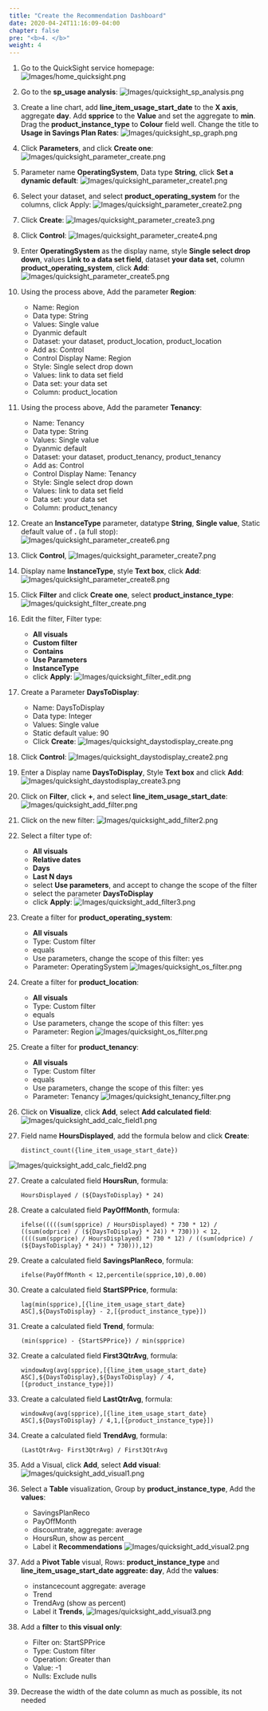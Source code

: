 ```yaml
---
title: "Create the Recommendation Dashboard"
date: 2020-04-24T11:16:09-04:00
chapter: false
pre: "<b>4. </b>"
weight: 4
---
```


1. Go to the QuickSight service homepage:
![Images/home_quicksight.png](/Cost/200_Pricing_Model_Analysis/Images/home_quicksight.png)

2. Go to the **sp_usage analysis**:
![Images/quicksight_sp_analysis.png](/Cost/200_Pricing_Model_Analysis/Images/quicksight_sp_analysis.png)

3. Create a line chart, add **line_item_usage_start_date** to the **X axis**, aggregate **day**. Add **spprice** to the **Value** and set the aggregate to **min**. Drag the **product_instance_type** to **Colour** field well. Change the title to **Usage in Savings Plan Rates**:
![Images/quicksight_sp_graph.png](/Cost/200_Pricing_Model_Analysis/Images/quicksight_sp_graph.png)

4. Click **Parameters**, and click **Create one**:
![Images/quicksight_parameter_create.png](/Cost/200_Pricing_Model_Analysis/Images/quicksight_parameter_create.png)

5. Parameter name **OperatingSystem**, Data type **String**, click **Set a dynamic default**:
![Images/quicksight_parameter_create1.png](/Cost/200_Pricing_Model_Analysis/Images/quicksight_parameter_create1.png)

6. Select your dataset, and select **product_operating_system** for the columns, click Apply:
![Images/quicksight_parameter_create2.png](/Cost/200_Pricing_Model_Analysis/Images/quicksight_parameter_create2.png)

7. Click **Create**:
![Images/quicksight_parameter_create3.png](/Cost/200_Pricing_Model_Analysis/Images/quicksight_parameter_create3.png)

8. Click **Control**:
![Images/quicksight_parameter_create4.png](/Cost/200_Pricing_Model_Analysis/Images/quicksight_parameter_create4.png)

9. Enter **OperatingSystem** as the display name, style **Single select drop down**, values **Link to a data set field**, dataset **your data set**, column **product_operating_system**, click **Add**:
![Images/quicksight_parameter_create5.png](/Cost/200_Pricing_Model_Analysis/Images/quicksight_parameter_create5.png)

10. Using the process above, Add the parameter **Region**:
    - Name: Region
    - Data type: String
    - Values: Single value
    - Dyanmic default
    - Dataset: your dataset, product_location, product_location
    - Add as: Control
    - Control Display Name: Region
    - Style: Single select drop down
    - Values: link to data set field
    - Data set: your data set
    - Column: product_location

11. Using the process above, Add the parameter **Tenancy**:
    - Name: Tenancy
    - Data type: String
    - Values: Single value
    - Dyanmic default
    - Dataset: your dataset, product_tenancy, product_tenancy
    - Add as: Control
    - Control Display Name: Tenancy
    - Style: Single select drop down
    - Values: link to data set field
    - Data set: your data set
    - Column: product_tenancy

12. Create an **InstanceType** parameter, datatype **String**, **Single value**, Static default value of **.** (a full stop):
![Images/quicksight_parameter_create6.png](/Cost/200_Pricing_Model_Analysis/Images/quicksight_parameter_create6.png)

13. Click **Control**,
![Images/quicksight_parameter_create7.png](/Cost/200_Pricing_Model_Analysis/Images/quicksight_parameter_create7.png)

14. Display name **InstanceType**, style **Text box**, click **Add**:
![Images/quicksight_parameter_create8.png](/Cost/200_Pricing_Model_Analysis/Images/quicksight_parameter_create8.png)

15. Click **Filter** and click **Create one**, select **product_instance_type**:
![Images/quicksight_filter_create.png](/Cost/200_Pricing_Model_Analysis/Images/quicksight_filter_create.png)

16. Edit the filter, Filter type:
    - **All visuals**
    - **Custom filter**
    - **Contains**
    - **Use Parameters**
    - **InstanceType**
    - click **Apply**:
![Images/quicksight_filter_edit.png](/Cost/200_Pricing_Model_Analysis/Images/quicksight_filter_edit.png)

17. Create a Parameter **DaysToDisplay**:
    - Name: DaysToDisplay
    - Data type: Integer
    - Values: Single value
    - Static default value: 90
    - Click **Create**:
![Images/quicksight_daystodisplay_create.png](/Cost/200_Pricing_Model_Analysis/Images/quicksight_daystodisplay_create.png)

18. Click **Control**:
![Images/quicksight_daystodisplay_create2.png](/Cost/200_Pricing_Model_Analysis/Images/quicksight_daystodisplay_create2.png)

19. Enter a Display name **DaysToDisplay**, Style **Text box** and click **Add**:
![Images/quicksight_daystodisplay_create3.png](/Cost/200_Pricing_Model_Analysis/Images/quicksight_daystodisplay_create3.png)

20. Click on **Filter**, click **+**, and select **line_item_usage_start_date**:
![Images/quicksight_add_filter.png](/Cost/200_Pricing_Model_Analysis/Images/quicksight_add_filter.png)

21. Click on the new filter:
![Images/quicksight_add_filter2.png](/Cost/200_Pricing_Model_Analysis/Images/quicksight_add_filter2.png)

22. Select a filter type of:
    - **All visuals**
    - **Relative dates**
    - **Days**
    - **Last N days**
    - select **Use parameters**, and accept to change the scope of the filter
    - select the parameter **DaysToDisplay**
    - click **Apply**:
![Images/quicksight_add_filter3.png](/Cost/200_Pricing_Model_Analysis/Images/quicksight_add_filter3.png)

23. Create a filter for **product_operating_system**:
    - **All visuals**
    - Type: Custom filter
    - equals
    - Use parameters, change the scope of this filter: yes
    - Parameter: OperatingSystem
![Images/quicksight_os_filter.png](/Cost/200_Pricing_Model_Analysis/Images/quicksight_os_filter.png)

24. Create a filter for **product_location**:
    - **All visuals**
    - Type: Custom filter
    - equals
    - Use parameters, change the scope of this filter: yes
    - Parameter: Region
![Images/quicksight_os_filter.png](/Cost/200_Pricing_Model_Analysis/Images/quicksight_location_filter.png)

24. Create a filter for **product_tenancy**:
    - **All visuals**
    - Type: Custom filter
    - equals
    - Use parameters, change the scope of this filter: yes
    - Parameter: Tenancy
![Images/quicksight_tenancy_filter.png](/Cost/200_Pricing_Model_Analysis/Images/quicksight_tenancy_filter.png)

25. Click on **Visualize**, click **Add**, select **Add calculated field**:
![Images/quicksight_add_calc_field1.png](/Cost/200_Pricing_Model_Analysis/Images/quicksight_add_calc_field1.png)

26. Field name **HoursDisplayed**, add the formula below and click **Create**:

        distinct_count({line_item_usage_start_date})
![Images/quicksight_add_calc_field2.png](/Cost/200_Pricing_Model_Analysis/Images/quicksight_add_calc_field2.png)   

27. Create a calculated field **HoursRun**, formula:

        HoursDisplayed / (${DaysToDisplay} * 24)

28. Create a calculated field **PayOffMonth**, formula:

        ifelse(((((sum(spprice) / HoursDisplayed) * 730 * 12) / ((sum(odprice) / (${DaysToDisplay} * 24)) * 730))) < 12,((((sum(spprice) / HoursDisplayed) * 730 * 12) / ((sum(odprice) / (${DaysToDisplay} * 24)) * 730))),12)

29. Create a calculated field **SavingsPlanReco**, formula:

        ifelse(PayOffMonth < 12,percentile(spprice,10),0.00)

30. Create a calculated field **StartSPPrice**, formula:

        lag(min(spprice),[{line_item_usage_start_date} ASC],${DaysToDisplay} - 2,[{product_instance_type}])

31. Create a calculated field **Trend**, formula:

        (min(spprice) - {StartSPPrice}) / min(spprice)

32. Create a calculated field **First3QtrAvg**, formula:

        windowAvg(avg(spprice),[{line_item_usage_start_date} ASC],${DaysToDisplay},${DaysToDisplay} / 4,[{product_instance_type}])

33. Create a calculated field **LastQtrAvg**, formula:

        windowAvg(avg(spprice),[{line_item_usage_start_date} ASC],${DaysToDisplay} / 4,1,[{product_instance_type}])

34. Create a calculated field **TrendAvg**, formula:

        (LastQtrAvg- First3QtrAvg) / First3QtrAvg

35. Add a Visual, click **Add**, select **Add visual**:
![Images/quicksight_add_visual1.png](/Cost/200_Pricing_Model_Analysis/Images/quicksight_add_visual1.png)

36. Select a **Table** visualization, Group by **product_instance_type**, Add the **values**:
    - SavingsPlanReco
    - PayOffMonth
    - discountrate, aggregate: average
    - HoursRun, show as percent
    - Label it **Recommendations**
![Images/quicksight_add_visual2.png](/Cost/200_Pricing_Model_Analysis/Images/quicksight_add_visual2.png)

37. Add a **Pivot Table** visual, Rows: **product_instance_type** and **line_item_usage_start_date aggreate: day**, Add the **values**:
    - instancecount aggregate: average
    - Trend
    - TrendAvg (show as percent)
    - Label it **Trends**,
![Images/quicksight_add_visual3.png](/Cost/200_Pricing_Model_Analysis/Images/quicksight_add_visual3.png)

38. Add a **filter** to **this visual only**:
    - Filter on: StartSPPrice
    - Type: Custom filter
    - Operation: Greater than
    - Value: -1
    - Nulls: Exclude nulls

40. Decrease the width of the date column as much as possible, its not needed

